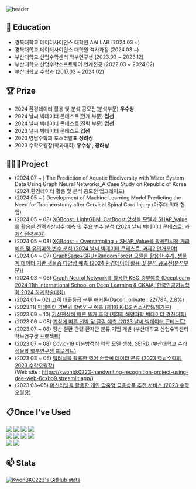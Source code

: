 <div>
  
  ![header](https://capsule-render.vercel.app/api?type=cylinder&color=000000&height=100&section=header&text=Thank%20you%20for%20visiting!&fontColor=ffffff&fontSize=50&animation=fadeIn&fontAlignY=55)

## :school: Education
- 경북대학교 데이터사이언스 대학원 AAI LAB (2024.03 ~)
- 경북대학교 데이터사이언스 대학원 석사과정 (2024.03 ~)
- 부산대학교 산업수학센터 학부연구생 (2023.03 ~ 2023.12)
- 부산대학교 산업수학소프트웨어 연계전공 (2022.03 ~ 2024.02)
- 부산대학교 수학과 (2017.03 ~ 2024.02)

  
## :trophy: Prize
- 2024 환경데이터 활용 및 분석 공모전(분석부문) **우수상**<br>
- 2024 날씨 빅데이터 콘테스트(안개 부문) **입선**<br>
- 2024 날씨 빅데이터 콘테스트(전력 부문) **입선**<br>
- 2023 날씨 빅데이터 콘테스트 **입선**<br>
- 2023 영남수학회 포스터발표 **장려상**
- 2023 수학오월장(학과대회) **우수상** , **장려상**
## 👨🏻‍💻Project
- (2024.07 ~   ) The Prediction of Aquatic Biodiversity with Water System Data Using Graph Neural Networks_A Case Study on Republic of Korea (2024 환경데이터 활용 및 분석 공모전 업그레이드)
- (2024.05 ~   ) Development of Machine Learning Model Predicting the Need for Tracheostomy after Cervical Spinal Cord Injury (아주대 의대 협업)
- (2024.05 ~ 08) [XGBoost, LightGBM, CatBoost 앙상블 모델과 SHAP_Value를 활용한 전력기상지수 예측 및 주요 변수 분석 (2024 날씨 빅데이터 콘테스트, 과제4 전력분야)](https://github.com/KwonBK0223/2024_Weather_Bigdata_Contest_Elec)
- (2024.05 ~ 08) [XGBoost + Oversampling + SHAP_Value을 활용한시정 계급 예측 및 유의미한 변수 분석 (2024 날씨 빅데이터 콘테스트, 과제2 안개분야)](https://github.com/KwonBK0223/2024_Weather_Bigdata_Contest_Fog)
- (2024.04 ~ 07) [GraphSage+GRU+RandomForest 모델을 활용한 수계, 생물계 데이터 기반 생물종 다양성 예측 (2024 환경데이터 활용 및 분석 공모전(분석부문))](https://github.com/KwonBK0223/2024_Echoton)
- (2024.03 ~ 06) [Graph Neural Network를 활용한 KBO 승부예측 (DeepLearn 2024 11th International School on Deep Learning & CKAIA, 한국인공지능학회 2024 하계학술대회)](https://github.com/KwonBK0223/KBO_Match_Prediction_with_GNN)
- (2024.01 ~ 02) [고객 대출등급 분류 해커톤(Dacon, private : 22/784, 2.8%)](https://github.com/KwonBK0223/customer_loan_rating_hackathon/tree/main)
- (2023.11) [빅데이터 기반의 학령인구 예측 (제1회 K-DS 컨소시엄&해커톤)](https://github.com/KwonBK0223/KDS_Hackathon_2023/tree/main)
- (2023.09 ~ 10) [기상현상에 따른 뜰개 추적 (제3회 해양과학 빅데이터 경진대회)](https://github.com/KwonBK0223/SEALAB_2023)
- (2023.06 ~ 08) [기상에 따른 선박 닻 끌림 예측 (2023 날씨 빅데이터 콘테스트)](https://github.com/KwonBK0223/2023_Weather_Bigdata_Contest)
- (2023.07 ~ 08) 정신 질환 관련 환자군 분류 기법 개발 (부산대학교 산업수학센터 학부연구생 프로젝트)
- (2023.07 ~ 08) [Covid-19 미분방정식 역학 모델 생성, SEIRD (부산대학교 수리생물학 학부연구생 프로젝트)](https://github.com/KwonBK0223/Covid19_differential-equation-model-SEIRD/tree/main)
- (2023.03 ~ 05) [딥러닝을 활용한 영어 손글씨 데이터 분류 (2023 영남수학회, 2023 수학오월장)](https://github.com/KwonBK0223/Handwriting_recognition_project_using_deep_learning)<br>(Web site : https://kwonbk0223-handwriting-recognition-project-using-dee-web-6cxbo9.streamlit.app/)
- (2023.03~05) [머신러닝을 활용한 개인 맞춤형 금융상품 추천 서비스 (2023 수학오월장)](https://github.com/KwonBK0223/Personalized_financial_product_recommendation_project_using_machine_learning)


## 📋Once I've Used

<img src="https://img.shields.io/badge/Python-3776AB?style=for-the-badge&logo=Python&logoColor=white">
<img src="https://img.shields.io/badge/Matlab-007ACC?style=for-the-badge&logo=Matlab&logoColor=white">
<img src="https://img.shields.io/badge/C-8B9CC?style=for-the-badge&logo=C&logoColor=white">
<img src="https://img.shields.io/badge/C++-00599C?style=for-the-badge&logo=C++&logoColor=white"><br>
<img src="https://img.shields.io/badge/Jupyter-F37626?style=for-the-badge&logo=Jupyter&logoColor=white">
<img src="https://img.shields.io/badge/VisualStudioCode-007ACC?style=for-the-badge&logo=VisualStudioCode&logoColor=white">
<img src="https://img.shields.io/badge/VisualStudio-007ACC?style=for-the-badge&logo=VisualStudio&logoColor=white">
<img src="https://img.shields.io/badge/PyCharm-000000?style=for-the-badge&logo=PyCharm&logoColor=white"><br>
<img src="https://img.shields.io/badge/GitHub-181717?style=for-the-badge&logo=GitHub&logoColor=white">
<img src="https://img.shields.io/badge/Notion-000000?style=for-the-badge&logo=Notion&logoColor=white">

## 📫 Stats
[![KwonBK0223's GitHub stats](https://github-readme-stats.vercel.app/api?username=KwonBK0223)](https://github.com/anuraghazra/github-readme-stats)
<br>

</div>


<!--
**KwonBK0223/KwonBK0223** is a ✨ _special_ ✨ repository because its `README.md` (this file) appears on your GitHub profile.

Here are some ideas to get you started:

- 🔭 I’m currently working on ...
- 🌱 I’m currently learning ...
- 👯 I’m looking to collaborate on ...
- 🤔 I’m looking for help with ...
- 💬 Ask me about ...
- 📫 How to reach me: ...
- 😄 Pronouns: ...
- ⚡ Fun fact: ...
-->
